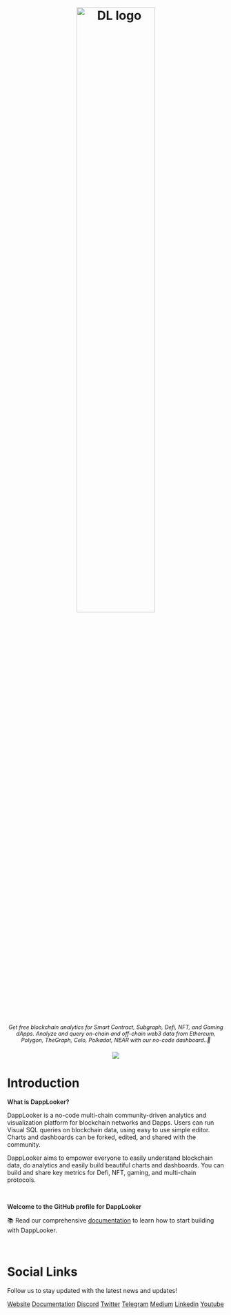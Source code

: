 <h1 align="center">
    <picture>
        <source media="(prefers-color-scheme: light)" srcset="https://d2yxqfr8upg55w.cloudfront.net/assets/img/DL_logo_1800 X 400.png">
        <source media="(prefers-color-scheme: dark)" srcset="https://d2yxqfr8upg55w.cloudfront.net/assets/img/DL_LOGO_dark_theme.png">
        <img width='60%' height='60%' src="https://d2yxqfr8upg55w.cloudfront.net/assets/img/DL_logo_1800 x 400.png" alt="DL logo">
    </picture>
</h1>

<p align="center">
  <i align="center" style="font-size:0.9em;" >Get free blockchain analytics for Smart Contract, Subgraph, Defi, NFT, and Gaming dApps. Analyze and query on-chain and off-chain web3 data from Ethereum, Polygon, TheGraph, Celo, Polkadot, NEAR with our no-code dashboard..🚀</i>
</p>

<h4 align="center">

  <a href="https://discord.com/invite/dapplooker">
    <img src="https://d2yxqfr8upg55w.cloudfront.net/assets/img/DL_background.png">
  </a>
  </a>
</h4>

<h1>Introduction</h1>

<p style="font-weight:600;"> What is DappLooker?</p>
<p style="font-size:1em;">
DappLooker is a no-code multi-chain community-driven analytics and visualization platform for blockchain networks and Dapps. Users can run Visual SQL queries on blockchain data, using easy to use simple editor. Charts and dashboards can be forked, edited, and shared with the community.

DappLooker aims to empower everyone to easily understand blockchain data, do analytics and easily build beautiful charts and dashboards. You can build and share key metrics for Defi, NFT, gaming, and multi-chain protocols.

</p>
<br>

<p style="font-weight:600;">Welcome to the GitHub profile for DappLooker</p>

📚 Read our comprehensive [documentation](https://docs.dapplooker.com/) to learn how to start building with DappLooker.

<br>
<h1>Social Links</h1>

Follow us to stay updated with the latest news and updates!

<a href="https://dapplooker.com/" target="_blank">Website</a>
<a href="https://docs.dapplooker.com/" target="_blank">Documentation</a>
<a href="https://dapplooker.com/community" target="_blank">Discord</a>
<a href="https://twitter.com/dapplooker" target="_blank">Twitter</a>
<a href="https://t.me/dapplooker" target="_blank">Telegram</a>
<a href="https://dapplooker.medium.com/" target="_blank">Medium</a>
<a href="https://www.linkedin.com/company/dapplooker/" target="_blank">Linkedin</a>
<a href="https://www.youtube.com/channel/UC1KJmtb3UhnWSN_sDv71_fg" target="_blank">Youtube</a>
